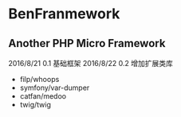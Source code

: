 # BenFranmework
## Another PHP Micro Framework

2016/8/21 0.1 基础框架
2016/8/22 0.2 增加扩展类库		
* filp/whoops
* symfony/var-dumper
* catfan/medoo
* twig/twig
